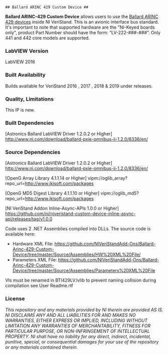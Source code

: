 	## Ballard ARINC 429 Custom Device ##

**Ballard ARINC-429 Custom Device** allows users to use the [Ballard ARINC 429 devices](http://www.ni.com/en-ca/shop/select/pxi-arinc-429-interface-module) inside NI VeriStand. This is an avionic interface bus standard. It's important to note that supported hardware are the "NI-Keyed boards only", product Part Number should have the form: “LV-222-###-###”. Only 441 and 442 core models are supported.


### LabVIEW Version ###

LabVIEW 2016

### Built Availability ###

Builds available for VeriStand 2016 , 2017 , 2018 & 2019 under releases.

### Quality, Limitations ###

This IP is new. 

### Built Dependencies ###

[Astronics Ballard LabVIEW Driver 1.2.0.2 or Higher] http://www.ni.com/download/ballard-pxie-omnibus-ii-1.2.0/8336/en/

### Source Dependencies ###

[Astronics Ballard LabVIEW Driver 1.2.0.2 or Higher] http://www.ni.com/download/ballard-pxie-omnibus-ii-1.2.0/8336/en/

[OpenG Array Library 4.1.1.14 or Higher] vipm://oglib_array?repo_url=http://www.jkisoft.com/packages

[OpenG MD5 Digest Library 4.1.1.10 or Higher] vipm://oglib_md5?repo_url=http://www.jkisoft.com/packages

[NI VeriStand Addon Inline-Async-APIs 1.0.0 or Higher] https://github.com/ni/niveristand-custom-device-inline-async-api/releases/tag/v1.0.0

Code uses 2 .NET Assemblies compiled into DLLs. The source code is available here:
- Hardware XML File: https://github.com/NIVeriStandAdd-Ons/Ballard-Arinc-429-Custom-Device/tree/master/Source/Assemblies/HW%20XML%20File/
- Parameters XML File: https://github.com/NIVeriStandAdd-Ons/Ballard-Arinc-429-Custom-Device/tree/master/Source/Assemblies/Parameters%20XML%20File


VIs must be renamed in BTI429LV.lvlib to prevent naming collision during compilation see User Readme.rtf

### License ###

*This repository and any materials provided by NI therein are provided AS IS. NI DISCLAIMS ANY AND ALL LIABILITIES FOR AND MAKES NO WARRANTIES, EITHER EXPRESS OR IMPLIED, INCLUDING WITHOUT LIMITATION ANY WARRANTIES OF MERCHANTABILITY, FITNESS FOR  PARTICULAR PURPOSE, OR NON-INFRINGEMENT OF INTELLECTUAL PROPERTY. NI shall have no liability for any direct, indirect, incidental, punitive, special, or consequential damages for your use of the repository or any materials contained therein.*
